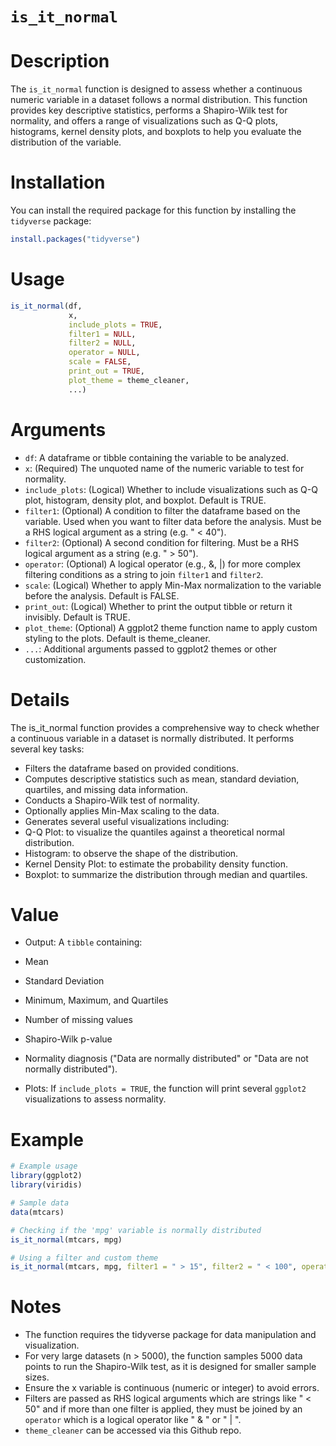 # `is_it_normal`

# Description

The `is_it_normal` function is designed to assess whether a continuous numeric variable in a dataset follows a normal distribution. This function provides key descriptive statistics, performs a Shapiro-Wilk test for normality, and offers a range of visualizations such as Q-Q plots, histograms, kernel density plots, and boxplots to help you evaluate the distribution of the variable.

# Installation

You can install the required package for this function by installing the `tidyverse` package:

```r
install.packages("tidyverse")
```

# Usage

```r
is_it_normal(df, 
             x, 
             include_plots = TRUE, 
             filter1 = NULL, 
             filter2 = NULL, 
             operator = NULL, 
             scale = FALSE, 
             print_out = TRUE, 
             plot_theme = theme_cleaner, 
             ...)
```

# Arguments

* `df`: A dataframe or tibble containing the variable to be analyzed.
* `x`: (Required) The unquoted name of the numeric variable to test for normality.
* `include_plots`: (Logical) Whether to include visualizations such as Q-Q plot, histogram, density plot, and boxplot. Default is TRUE.
* `filter1`: (Optional) A condition to filter the dataframe based on the variable. Used when you want to filter data before the analysis.  Must be a RHS logical argument as a string (e.g. " < 40").
* `filter2`: (Optional) A second condition for filtering.  Must be a RHS logical argument as a string (e.g. " > 50").
* `operator`: (Optional) A logical operator (e.g., &, |) for more complex filtering conditions as a string to join `filter1` and `filter2`.
* `scale`: (Logical) Whether to apply Min-Max normalization to the variable before the analysis. Default is FALSE.
* `print_out`: (Logical) Whether to print the output tibble or return it invisibly. Default is TRUE.
* `plot_theme`: (Optional) A ggplot2 theme function name to apply custom styling to the plots. Default is theme_cleaner.
* `...`: Additional arguments passed to ggplot2 themes or other customization.

# Details

The is_it_normal function provides a comprehensive way to check whether a continuous variable in a dataset is normally distributed. It performs several key tasks:

* Filters the dataframe based on provided conditions.
* Computes descriptive statistics such as mean, standard deviation, quartiles, and missing data information.
* Conducts a Shapiro-Wilk test of normality.
* Optionally applies Min-Max scaling to the data.
* Generates several useful visualizations including:
* Q-Q Plot: to visualize the quantiles against a theoretical normal distribution.
* Histogram: to observe the shape of the distribution.
* Kernel Density Plot: to estimate the probability density function.
* Boxplot: to summarize the distribution through median and quartiles.

# Value
* Output: A `tibble` containing:

* Mean
* Standard Deviation
* Minimum, Maximum, and Quartiles
* Number of missing values
* Shapiro-Wilk p-value
* Normality diagnosis ("Data are normally distributed" or "Data are not normally distributed").
* Plots: If `include_plots = TRUE`, the function will print several `ggplot2` visualizations to assess normality.

# Example

```r
# Example usage
library(ggplot2)
library(viridis)

# Sample data
data(mtcars)

# Checking if the 'mpg' variable is normally distributed
is_it_normal(mtcars, mpg)

# Using a filter and custom theme
is_it_normal(mtcars, mpg, filter1 = " > 15", filter2 = " < 100", operator = " & ", plot_theme = theme_minimal)
```

# Notes

* The function requires the tidyverse package for data manipulation and visualization.
* For very large datasets (n > 5000), the function samples 5000 data points to run the Shapiro-Wilk test, as it is designed for smaller sample sizes.
* Ensure the x variable is continuous (numeric or integer) to avoid errors.
* Filters are passed as RHS logical arguments which are strings like " < 50" and if more than one filter is applied, they must be joined by an `operator` which is a logical operator like " & " or " | ".
* `theme_cleaner` can be accessed via this Github repo.
